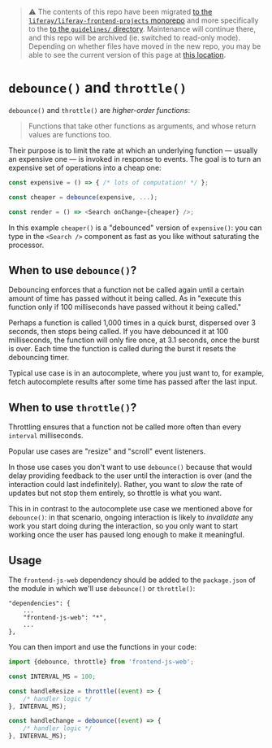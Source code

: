 > :warning: The contents of this repo have been migrated [to the `liferay/liferay-frontend-projects` monorepo](https://github.com/liferay/liferay-frontend-projects) and more specifically to the [to the `guidelines/` directory](https://github.com/liferay/liferay-frontend-projects/tree/master/guidelines). Maintenance will continue there, and this repo will be archived (ie. switched to read-only mode). Depending on whether files have moved in the new repo, you may be able to see the current version of this page at [this location](https://github.com/liferay/liferay-frontend-projects/tree/master/guidelines/dxp/debounce_and_throttle.md).

# `debounce()` and `throttle()`

`debounce()` and `throttle()` are _higher-order functions_:

> Functions that take other functions as arguments, and whose return values are functions too.

Their purpose is to limit the rate at which an underlying function &mdash; usually an expensive one &mdash; is invoked in response to events. The goal is to turn an expensive set of operations into a cheap one:

```javascript
const expensive = () => { /* lots of computation! */ };

const cheaper = debounce(expensive, ...);

const render = () => <Search onChange={cheaper} />;
```

In this example `cheaper()` is a "debounced" version of `expensive()`: you can type in the `<Search />` component as fast as you like without saturating the processor.

## When to use `debounce()`?

Debouncing enforces that a function not be called again until a certain amount of time has passed without it being called. As in "execute this function only if 100 milliseconds have passed without it being called."

Perhaps a function is called 1,000 times in a quick burst, dispersed over 3 seconds, then stops being called. If you have debounced it at 100 milliseconds, the function will only fire once, at 3.1 seconds, once the burst is over. Each time the function is called during the burst it resets the debouncing timer.

Typical use case is in an autocomplete, where you just want to, for example, fetch autocomplete results after some time has passed after the last input.

## When to use `throttle()`?

Throttling ensures that a function not be called more often than every `interval` milliseconds.

Popular use cases are "resize" and "scroll" event listeners.

In those use cases you don't want to use `debounce()` because that would delay providing feedback to the user until the interaction is over (and the interaction could last indefinitely). Rather, you want to _slow_ the rate of updates but not stop them entirely, so throttle is what you want.

This in in contrast to the autocomplete use case we mentioned above for `debounce()`: in that scenario, ongoing interaction is likely to _invalidate_ any work you start doing during the interaction, so you only want to start working once the user has paused long enough to make it meaningful.

## Usage

The `frontend-js-web` dependency should be added to the `package.json` of the module in which we'll use `debounce()` or `throttle()`:

```
"dependencies": {
	...
	"frontend-js-web": "*",
	...
},
```

You can then import and use the functions in your code:

```javascript
import {debounce, throttle} from 'frontend-js-web';

const INTERVAL_MS = 100;

const handleResize = throttle((event) => {
	/* handler logic */
}, INTERVAL_MS);

const handleChange = debounce((event) => {
	/* handler logic */
}, INTERVAL_MS);
```
